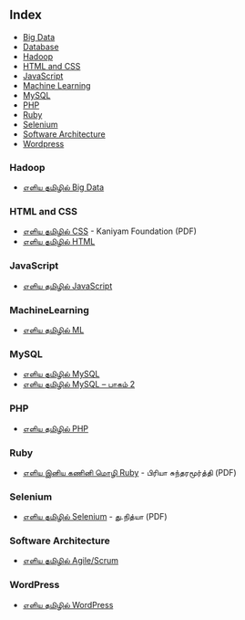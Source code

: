 ## Index

* [Big Data](#bigdata)
* [Database](#database)
* [Hadoop](#hadoop)
* [HTML and CSS](#html-and-css)
* [JavaScript](#javascript)
* [Machine Learning](#machine-learning)
* [MySQL](#mysql)
* [PHP](#php)
* [Ruby](#ruby)
* [Selenium](#selenium)
* [Software Architecture](#software-architecture)
* [Wordpress](#wordpress)


### Hadoop

* [எளிய தமிழில் Big Data](https://freetamilebooks.com/ebooks/learn-bigdata-in-tamil)


### HTML and CSS

* [எளிய தமிழில் CSS](https://freetamilebooks.com/ebooks/learn-css-in-tamil/) - Kaniyam Foundation (PDF)
* [எளிய தமிழில் HTML](https://freetamilebooks.com/htmlbooks/html-book/Learn-HTML-in-Tamil.html)


### JavaScript

* [எளிய தமிழில் JavaScript](https://freetamilebooks.com/ebooks/learn-javascript-in-tamil/)


### MachineLearning

* [எளிய தமிழில் ML](https://freetamilebooks.com/ebooks/learn_machine_learning_in_tamil/)


### MySQL

* [எளிய தமிழில் MySQL ](https://freetamilebooks.com/ebooks/learn-mysql-in-tamil)
* [எளிய தமிழில் MySQL – பாகம் 2 ](https://freetamilebooks.com/ebooks/learn-mysql-in-tamil-part-2)


### PHP

* [எளிய தமிழில் PHP](https://freetamilebooks.com/ebooks/learn-php-in-tamil/)


### Ruby

* [எளிய இனிய கணினி மொழி Ruby](https://freetamilebooks.com/ebooks/learn-ruby-in-tamil/) - பிரியா சுந்தரமூர்த்தி (PDF)


### Selenium

* [எளிய தமிழில் Selenium](https://freetamilebooks.com/ebooks/learn-selenium-in-tamil/) - து.நித்யா (PDF)


### Software Architecture

* [எளிய தமிழில் Agile/Scrum](https://freetamilebooks.com/ebooks/learn-agine-scrum-in-tamil)


### WordPress

* [எளிய தமிழில் WordPress](https://freetamilebooks.com/ebooks/learn-wordpress-in-tamil/)
